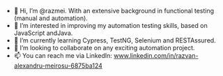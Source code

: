 - 👋 Hi, I’m @razmei. With an extensive background in functional testing (manual and automation).
- 👀 I’m interested in improving my automation testing skills, based on JavaScript andJava.
- 🌱 I’m currently learning Cypress, TestNG, Selenium and RESTAssured.
- 💞️ I’m looking to collaborate on any exciting automation project.
- 📫 You can reach me via LinkedIn: www.linkedin.com/in/razvan-alexandru-meirosu-6875ba124 

<!---
razmei/razmei is a ✨ special ✨ repository because its `README.md` (this file) appears on your GitHub profile.
You can click the Preview link to take a look at your changes.
--->
